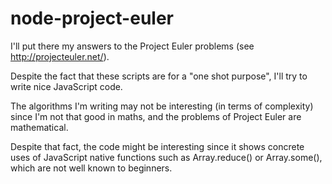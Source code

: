 node-project-euler
==================

I'll put there my answers to the Project Euler problems (see http://projecteuler.net/).

Despite the fact that these scripts are for a "one shot purpose", I'll try to write nice JavaScript code.

The algorithms I'm writing may not be interesting (in terms of complexity) since I'm not that good in maths, and the problems of Project Euler are mathematical.

Despite that fact, the code might be interesting since it shows concrete uses of JavaScript native functions such as Array.reduce() or Array.some(), which are not well known to beginners.
